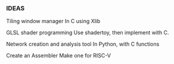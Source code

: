 ### IDEAS

Tiling window manager
    In C using Xlib

GLSL shader programming
    Use shadertoy, then implement with C.

Network creation and analysis tool
    In Python, with C functions

Create an Assembler
    Make one for RISC-V 
